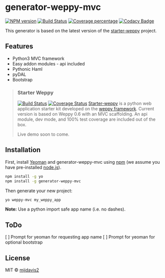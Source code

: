 # generator-weppy-mvc 
[![NPM version][npm-image]][npm-url] [![Build Status][travis-image]][travis-url] [![Coverage percentage][coveralls-image]][coveralls-url] [![Codacy Badge](https://api.codacy.com/project/badge/Grade/ce0ad20ca59947af86b0f17a5779c804)](https://www.codacy.com/app/mijdavis2/generator-weppy-mvc?utm_source=github.com&amp;utm_medium=referral&amp;utm_content=mijdavis2/generator-weppy-mvc&amp;utm_campaign=Badge_Grade)

This generator is based on the latest version of the [starter-weppy](https://github.com/mijdavis2/starter_weppy) project.

## Features
- Python3 MVC framework
- Easy addon modules - api included
- Pythonic Haml
- pyDAL
- Bootstrap

> ### Starter Weppy
> [![Build Status](https://travis-ci.org/mijdavis2/starter_weppy.svg?branch=master)](https://travis-ci.org/mijdavis2/starter_weppy) [![Coverage Status](https://coveralls.io/repos/github/mijdavis2/starter_weppy/badge.svg?branch=master)](https://coveralls.io/github/mijdavis2/starter_weppy?branch=master)
> [Starter-weppy](https://github.com/mijdavis2/starter_weppy) is a python web application starter kit developed on the [weppy framework](https://github.com/gi0baro/weppy). 
> Current version is based on Weppy 0.6 with an MVC scaffolding. An api module, dev mode, and 100% test coverage are included out of the box.
>
> Live demo soon to come.

## Installation

First, install [Yeoman](http://yeoman.io) and generator-weppy-mvc using [npm](https://www.npmjs.com/) (we assume you have pre-installed [node.js](https://nodejs.org/)).

```bash
npm install -g yo
npm install -g generator-weppy-mvc
```

Then generate your new project:

```bash
yo weppy-mvc my_weppy_app
```

**Note:** Use a python import safe app name (i.e. no dashes).

## ToDo
[ ] Prompt for yeoman for requesting app name
[ ] Prompt for yeoman for optional bootstrap

## License

MIT © [mijdavis2](http://mdavisinsc.com)


[npm-image]: https://badge.fury.io/js/generator-weppy-mvc.svg
[npm-url]: https://npmjs.org/package/generator-weppy-mvc
[travis-image]: https://travis-ci.org/mijdavis2/generator-weppy-mvc.svg?branch=master
[travis-url]: https://travis-ci.org/mijdavis2/generator-weppy-mvc
[coveralls-image]: https://coveralls.io/repos/mijdavis2/generator-weppy-mvc/badge.svg
[coveralls-url]: https://coveralls.io/r/mijdavis2/generator-weppy-mvc
